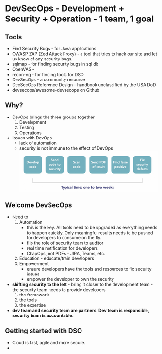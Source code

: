# DevSecOps - Development + Security + Operation - 1 team, 1 goal

## Tools
- Find Security Bugs - for Java applications
- OWASP ZAP (Zed Attack Proxy) - a tool that tries to hack our site and let us know of any security bugs.
- sqlmap - for finding security bugs in sql db
- OpenVAS - 
- recon-ng - for finding tools for DSO
- DevSecOps - a community resource
- DecSecOps Reference Design - handbook unclassified by the USA DoD
- devsecops/awesome-devsecops on Github

## Why?
- DevOps brings the three groups together
    1. Development
    1. Testing
    1. Operations
- Issues with DevOps
    - lack of automation
    - security is not immune to the effect of DevOps
    ![normal security process](image-1.png)

## Welcome DevSecOps
- Need to 
    1. Automation 
        - this is the key.  All tools need to be upgraded as everything needs to happen quickly.  Only meaningful results needs to be pushed for developers to consume on the fly.
        - flip the role of security team to auditor
        - real time notification for developers
        - ChapOps, not PDFs - JIRA, Teams, etc.
    1. Education - educate/train developers
    1. Empowerment
        - ensure developers have the tools and resources to fix security issues
        - empower the developer to own the security
- **shifting security to the left** - bring it closer to the development team - the security team needs to provide developers 
    1. the framework
    1. the tools
    1. the expertise
- **dev team and security team are partners.  Dev team is responsible, security team is accountable.**

## Getting started with DSO
- Cloud is fast, agile and more secure.
- 

